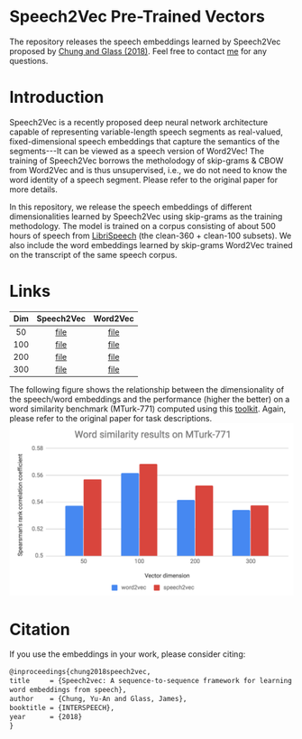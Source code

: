 # Speech2Vec Pre-Trained Vectors

The repository releases the speech embeddings learned by Speech2Vec proposed by [Chung and Glass (2018)](https://arxiv.org/abs/1803.08976). Feel free to contact [me](mailto:iamyuanchung@gmail.com) for any questions.

# Introduction
Speech2Vec is a recently proposed deep neural network architecture capable of representing variable-length speech segments as real-valued, fixed-dimensional speech embeddings that capture the semantics of the segments---It can be viewed as a speech version of Word2Vec! The training of Speech2Vec borrows the metholodogy of skip-grams & CBOW from Word2Vec and is thus unsupervised, i.e., we do not need to know the word identity of a speech segment. Please refer to the original paper for more details.

In this repository, we release the speech embeddings of different dimensionalities learned by Speech2Vec using skip-grams as the training methodology. The model is trained on a corpus consisting of about 500 hours of speech from [LibriSpeech](http://www.openslr.org/12/) (the clean-360 + clean-100 subsets). We also include the word embeddings learned by skip-grams Word2Vec trained on the transcript of the same speech corpus.

# Links
| Dim |          Speech2Vec          |          Word2Vec          |
|:---:|:----------------------------:|:--------------------------:|
| 50  | [file](./speech2vec/50.vec)  | [file](./word2vec/50.vec)  |
| 100 | [file](./speech2vec/100.vec) | [file](./word2vec/100.vec) |
| 200 | [file](./speech2vec/200.vec) | [file](./word2vec/200.vec) |
| 300 | [file](./speech2vec/300.vec) | [file](./word2vec/300.vec) |

The following figure shows the relationship between the dimensionality of the speech/word embeddings and the performance (higher the better) on a word similarity benchmark (MTurk-771) computed using this [toolkit](https://github.com/mfaruqui/eval-word-vectors). Again, please refer to the original paper for task descriptions.
![](https://github.com/iamyuanchung/speech2vec-pretrained-vectors/blob/master/example.png)

# Citation
If you use the embeddings in your work, please consider citing:
```
@inproceedings{chung2018speech2vec,
title     = {Speech2vec: A sequence-to-sequence framework for learning word embeddings from speech},
author    = {Chung, Yu-An and Glass, James},
booktitle = {INTERSPEECH},
year      = {2018}
}
```

